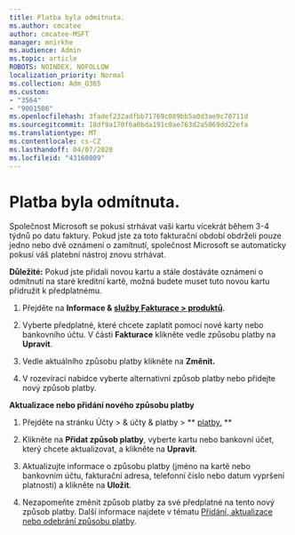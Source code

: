 ```yaml
---
title: Platba byla odmítnuta.
ms.author: cmcatee
author: cmcatee-MSFT
manager: mnirkhe
ms.audience: Admin
ms.topic: article
ROBOTS: NOINDEX, NOFOLLOW
localization_priority: Normal
ms.collection: Adm_O365
ms.custom:
- "3564"
- "9001506"
ms.openlocfilehash: 3fadef232adfbb71769c089bb5a0d3ae9c70711d
ms.sourcegitcommit: 18df9a170f6a0bda191c0ae763d2a5069dd22efa
ms.translationtype: MT
ms.contentlocale: cs-CZ
ms.lasthandoff: 04/07/2020
ms.locfileid: "43160809"
---
```

# <a name="payment-declined"></a>Platba byla odmítnuta.

Společnost Microsoft se pokusí strhávat vaši kartu vícekrát během 3-4 týdnů po datu faktury.  Pokud jste za toto fakturační období obdrželi pouze jedno nebo dvě oznámení o zamítnutí, společnost Microsoft se automaticky pokusí váš platební nástroj znovu strhávat.  

**Důležité:** Pokud jste přidali novou kartu a stále dostáváte oznámení o odmítnutí na staré kreditní kartě, možná budete muset tuto novou kartu přidružit k předplatnému.

1. Přejděte na **Informace & [služby Fakturace > produktů](https://go.microsoft.com/fwlink/p/?linkid=842054)**.

2. Vyberte předplatné, které chcete zaplatit pomocí nové karty nebo bankovního účtu. V části **Fakturace** klikněte vedle způsobu platby na **Upravit**.

3. Vedle aktuálního způsobu platby klikněte na **Změnit.**

4. V rozevírací nabídce vyberte alternativní způsob platby nebo přidejte nový způsob platby.

**Aktualizace nebo přidání nového způsobu platby**

1. Přejděte na stránku Účty > & účty & platby > ** [platby.](https://go.microsoft.com/fwlink/p/?linkid=2018806) **

2. Klikněte na **Přidat způsob platby**, vyberte kartu nebo bankovní účet, který chcete aktualizovat, a klikněte na **Upravit**.

3. Aktualizujte informace o způsobu platby (jméno na kartě nebo bankovním účtu, fakturační adresa, telefonní číslo nebo datum vypršení platnosti) a klikněte na **Uložit**.

4. Nezapomeňte změnit způsob platby za své předplatné na tento nový způsob platby. Další informace najdete v tématu [Přidání, aktualizace nebo odebrání způsobu platby](https://go.microsoft.com/fwlink/?linkid=2118133). 

